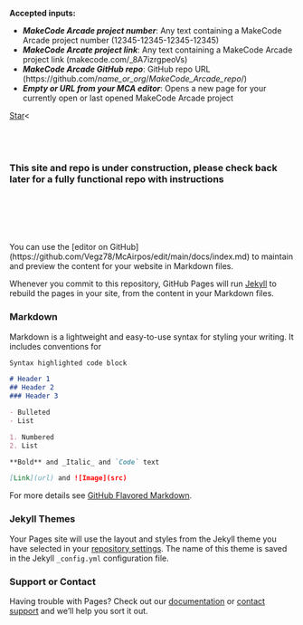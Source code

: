 
**Accepted inputs:**
- _**MakeCode Arcade project number**_: Any text containing a MakeCode Arcade project number (12345-12345-12345-12345)
- _**MakeCode Arcate project link**_: Any text containing a MakeCode Arcade project link (makecode.com/_8A7izrgpeoVs)
- _**MakeCode Arcade GitHub repo**_: GitHub repo URL (https:<span>//</span>github<span>.</span>com/_name_or_org_/_MakeCode_Arcade_repo_/)
- _**Empty or URL from your MCA editor**_: Opens a new page for your currently open or last opened MakeCode Arcade project 

<a class="github-button" href="https://github.com/Vegz78/McAirpos" data-color-scheme="no-preference: dark; light: light; dark: dark;" data-icon="octicon-star" data-show-count="true" aria-
label="Star Vegz78/McAirpos on GitHub">Star</a><
<br>
<br>
<br>
<br>

### This site and repo is under construction, please check back later for a fully functional repo with instructions

<br>
<br>
<br>
<br>
<br>
You can use the [editor on GitHub](https://github.com/Vegz78/McAirpos/edit/main/docs/index.md) to maintain and preview the content for your website in Markdown files.

Whenever you commit to this repository, GitHub Pages will run [Jekyll](https://jekyllrb.com/) to rebuild the pages in your site, from the content in your Markdown files.

### Markdown

Markdown is a lightweight and easy-to-use syntax for styling your writing. It includes conventions for

```markdown
Syntax highlighted code block

# Header 1
## Header 2
### Header 3

- Bulleted
- List

1. Numbered
2. List

**Bold** and _Italic_ and `Code` text

[Link](url) and ![Image](src)
```

For more details see [GitHub Flavored Markdown](https://guides.github.com/features/mastering-markdown/).

### Jekyll Themes

Your Pages site will use the layout and styles from the Jekyll theme you have selected in your [repository settings](https://github.com/Vegz78/McAirpos/settings). The name of this theme is saved in the Jekyll `_config.yml` configuration file.

### Support or Contact

Having trouble with Pages? Check out our [documentation](https://docs.github.com/categories/github-pages-basics/) or [contact support](https://github.com/contact) and we’ll help you sort it out.
